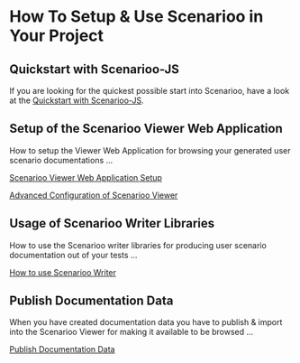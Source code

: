 # How To Setup & Use Scenarioo in Your Project

## Quickstart with Scenarioo-JS

If you are looking for the quickest possible start into Scenarioo, have a look at the [Quickstart with Scenarioo-JS](Quickstart-JS.md).

## Setup of the Scenarioo Viewer Web Application

How to setup the Viewer Web Application for browsing your generated user scenario documentations ...

[Scenarioo Viewer Web Application Setup](Scenarioo-Viewer-Web-Application-Setup.md)

[Advanced Configuration of Scenarioo Viewer](Configuration.md)

## Usage of Scenarioo Writer Libraries 

How to use the Scenarioo writer libraries for producing user scenario documentation out of your tests ...

[How to use Scenarioo Writer](How-to-use-Scenarioo-Writer-Library.md)

## Publish Documentation Data

When you have created documentation data you have to publish & import into the Scenarioo Viewer for making it available to be browsed ... 

[Publish Documentation Data](Publish-Documentation-Data.md)
